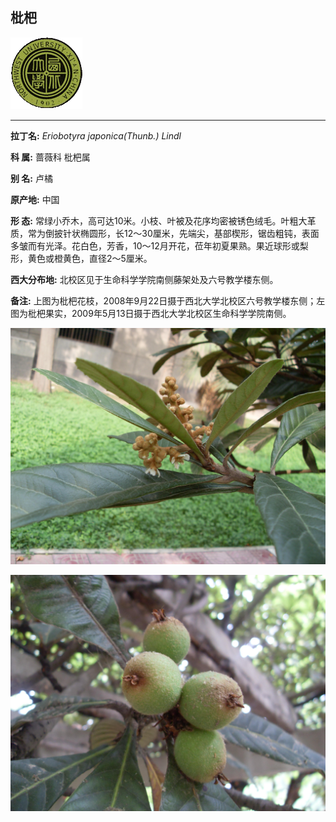## 枇杷

![西北大学校园网络植物志](JPG/nwu.gif)

---

**拉丁名:**  _Eriobotyra japonica(Thunb.) Lindl_

**科 属:** 蔷薇科 枇杷属

**别 名:** 卢橘

**原产地:** 中国

**形  态:** 常绿小乔木，高可达10米。小枝、叶被及花序均密被锈色绒毛。叶粗大革质，常为倒披针状椭圆形，长12～30厘米，先端尖，基部楔形，锯齿粗钝，表面多皱而有光泽。花白色，芳香，10～12月开花，莅年初夏果熟。果近球形或梨形，黄色或橙黄色，直径2～5厘米。　　　　　

**西大分布地:** 北校区见于生命科学学院南侧藤架处及六号教学楼东侧。

**备注:** 上图为枇杷花枝，2008年9月22日摄于西北大学北校区六号教学楼东侧；左图为枇杷果实，2009年5月13日摄于西北大学北校区生命科学学院南侧。

![枇杷](JPG/枇杷1.JPG) 

![枇杷](JPG/枇杷果.JPG) 

